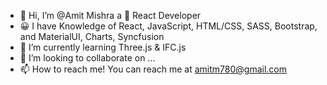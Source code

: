 - 👋 Hi, I’m @Amit Mishra a 👀 React Developer
- &#128512; I have Knowledge of React, JavaScript, HTML/CSS, SASS, Bootstrap, and MaterialUI, Charts, Syncfusion
- 🌱 I’m currently learning Three.js & IFC.js 
- 💞️ I’m looking to collaborate on ...
- 📫 How to reach me! You can reach me at amitm780@gmail.com

<!---
Coder-Amit/Coder-Amit is a ✨ special ✨ repository because its `README.md` (this file) appears on your GitHub profile.
You can click the Preview link to take a look at your changes.
--->
